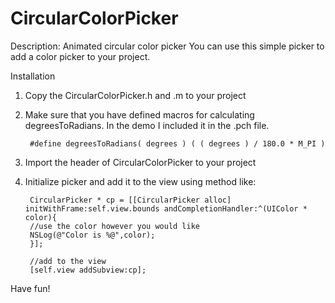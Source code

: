 CircularColorPicker
===================
Description:
Animated circular color picker
You can use this simple picker to add a color picker to your project.

Installation
1. Copy the CircularColorPicker.h and .m to your project

2. Make sure that you have defined macros for calculating degreesToRadians. In the demo I included it in the .pch file.

		#define degreesToRadians( degrees ) ( ( degrees ) / 180.0 * M_PI )

3. Import the header of CircularColorPicker to your project

4. Initialize picker and add it to the view using method like:

		CircularPicker * cp = [[CircularPicker alloc] initWithFrame:self.view.bounds andCompletionHandler:^(UIColor * color){
		//use the color however you would like
		NSLog(@"Color is %@",color);
		}];
    
		//add to the view
		[self.view addSubview:cp];

Have fun!
